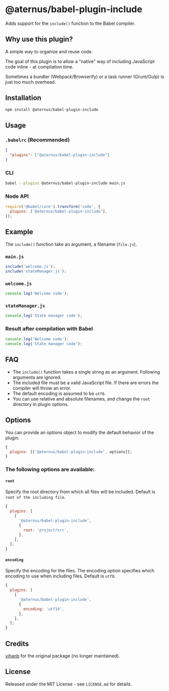 # @aternus/babel-plugin-include

Adds support for the `include()` function to the Babel compiler.

## Why use this plugin?

A simple way to organize and reuse code.

The goal of this plugin is to allow a "native" way of including JavaScript code inline - at compilation time.

Sometimes a bundler (Webpack/Browserify) or a task runner (Grunt/Gulp) is just too much overhead.

## Installation

```bash
npm install @aternus/babel-plugin-include
```

## Usage

### `.babelrc` (Recommended)

```json
{
  "plugins": ["@aternus/babel-plugin-include"]
}
```

### CLI

```bash
babel --plugins @aternus/babel-plugin-include main.js
```

### Node API

```javascript
require('@babel/core').transform('code', {
  plugins: ['@aternus/babel-plugin-include'],
});
```

## Example

The `include()` function take an argument, a filename (`file.js`).

### `main.js`

```javascript
include('welcome.js');
include('stateManager.js');
```

### `welcome.js`

```javascript
console.log('Welcome code');
```

### `stateManager.js`

```javascript
console.log('State manager code');
```

### Result after compilation with Babel

```javascript
console.log('Welcome code');
console.log('State manager code');
```

## FAQ

- The `include()` function takes a single string as an argument. Following arguments are ignored.
- The included file must be a valid JavaScript file. If there are errors the compiler will throw an error.
- The default encoding is assumed to be `utf8`.
- You can use relative and absolute filenames, and change the `root` directory in plugin options.

## Options

You can provide an options object to modify the default behavior of the plugin.

```javascript
{
  plugins: [['@aternus/babel-plugin-include', options]];
}
```

### The following options are available:

#### `root`

Specify the root directory from which all files will be included. Default is `root of the including file`.

```javascript
{
  plugins: [
    [
      '@aternus/babel-plugin-include',
      {
        root: 'project/src',
      },
    ],
  ];
}
```

#### `encoding`

Specify the encoding for the files. The encoding option specifies which encoding to use when including files. Default is
`utf8`.

```javascript
{
  plugins: [
    [
      '@aternus/babel-plugin-include',
      {
        encoding: 'utf16',
      },
    ],
  ];
}
```

## Credits

[vihanb](https://github.com/vihanb) for the original package (no longer maintained).

## License

Released under the MIT License - see `LICENSE.md` for details.
